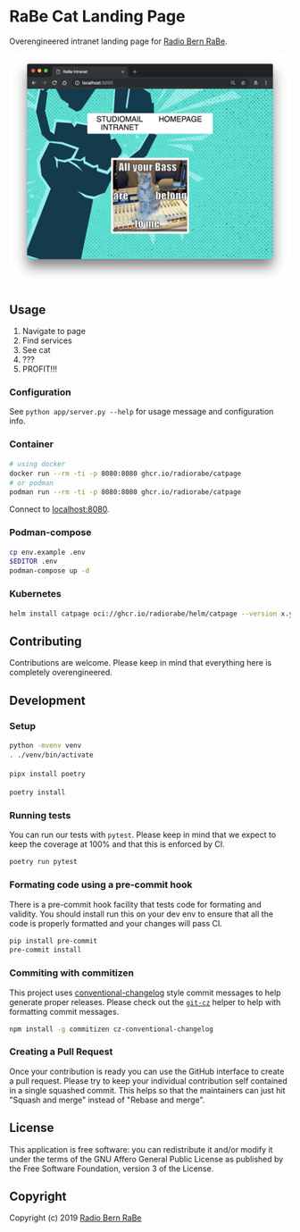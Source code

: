 # RaBe Cat Landing Page

Overengineered intranet landing page for [Radio Bern RaBe](https://www.rabe.ch).

![Screenshot of page.](docs/screenshot.png)

## Usage

1. Navigate to page
2. Find services
3. See cat
4. ???
5. PROFIT!!!

### Configuration

See `python app/server.py --help` for usage message and configuration info.

### Container

```bash
# using docker
docker run --rm -ti -p 8080:8080 ghcr.io/radiorabe/catpage
# or podman
podman run --rm -ti -p 8080:8080 ghcr.io/radiorabe/catpage
```

Connect to [localhost:8080](http://localhost:8080).

### Podman-compose

```bash
cp env.example .env
$EDITOR .env
podman-compose up -d
```

### Kubernetes

```bash
helm install catpage oci://ghcr.io/radiorabe/helm/catpage --version x.y.z
```

## Contributing

Contributions are welcome. Please keep in mind that everything here is completely overengineered.

## Development

### Setup

```bash
python -mvenv venv
. ./venv/bin/activate

pipx install poetry

poetry install
```

### Running tests

You can run our tests with `pytest`. Please keep in mind that we expect to keep the coverage at
100% and that this is enforced by CI.

```bash
poetry run pytest
```

### Formating code using a pre-commit hook

There is a pre-commit hook facility that tests code for formating and validity. You should install run
this on your dev env to ensure that all the code is properly formatted and your changes will pass CI.

```bash
pip install pre-commit
pre-commit install
```

### Commiting with commitizen

This project uses [conventional-changelog](https://github.com/conventional-changelog/conventional-changelog) style
commit messages to help generate proper releases. Please check out the [`git-cz`](https://github.com/commitizen/cz-cli)
helper to help with formatting commit messages.

```bash
npm install -g commitizen cz-conventional-changelog
```

### Creating a Pull Request

Once your contribution is ready you can use the GitHub interface to create a pull request. Please try to keep
your individual contribution self contained in a single squashed commit. This helps so that the maintainers
can just hit "Squash and merge" instead of "Rebase and merge".

## License
This application is free software: you can redistribute it and/or modify it under
the terms of the GNU Affero General Public License as published by the Free
Software Foundation, version 3 of the License.

## Copyright
Copyright (c) 2019 [Radio Bern RaBe](http://www.rabe.ch)
